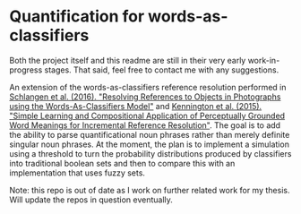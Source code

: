 # Quantification for words-as-classifiers

Both the project itself and this readme are still in their very early work-in-progress stages. That said, feel free to contact me with any suggestions.

An extension of the words-as-classifiers reference resolution performed in [Schlangen et al. (2016). "Resolving References to Objects in Photographs using the Words-As-Classifiers Model"](http://clp.ling.uni-potsdam.de/publications/Schlangen-2016.pdf) and [Kennington et al. (2015). "Simple Learning and Compositional Application of Perceptually Grounded Word Meanings for Incremental Reference Resolution"](https://www.aclweb.org/anthology/P15-1029.pdf). The goal is to add the ability to parse quantificational noun phrases rather than merely definite singular noun phrases. At the moment, the plan is to implement a simulation using a threshold to turn the probability distributions produced by classifiers into traditional boolean sets and then to compare this with an implementation that uses fuzzy sets.

Note: this repo is out of date as I work on further related work for my thesis. Will update the repos in question eventually.
